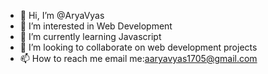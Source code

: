- 👋 Hi, I’m @AryaVyas
- 👀 I’m interested in Web Development 
- 🌱 I’m currently learning Javascript
- 💞️ I’m looking to collaborate on web development projects
- 📫 How to reach me email me:aaryavyas1705@gmail.com

<!---
AryaVyas/AryaVyas is a ✨ special ✨ repository because its `README.md` (this file) appears on your GitHub profile.
You can click the Preview link to take a look at your changes.
--->
